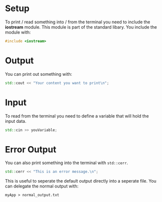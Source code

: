 # Setup

To print / read something into / from the terminal you need to include the 
**iostream** module. This module is part of the standard libary. You include
the module with:

```cpp
#include <iostream>
```

# Output

You can print out something with:

```cpp
std::cout << "Your content you want to print\n";
```

# Input

To read from the terminal you need to define a variable that will hold the 
input data.

```cpp
std::cin >> youVariable;
```

# Error Output

You can also print something into the terminal with `std::cerr`. 

```cpp
std::cerr << "This is an error message.\n";
```

This is useful to seperate the default output directly into a seperate file.
You can delegate the normal output with:

```
myApp > normal_output.txt
```
